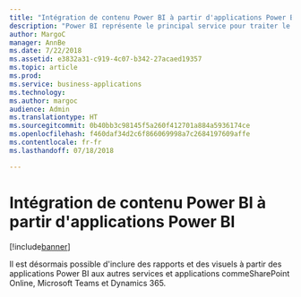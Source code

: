 ```yaml
---
title: "Intégration de contenu Power BI à partir d'applications Power BI"
description: "Power BI représente le principal service pour traiter le contenu Power BI provenant des applications Power BI."
author: MargoC
manager: AnnBe
ms.date: 7/22/2018
ms.assetid: e3832a31-c919-4c07-b342-27acaed19357
ms.topic: article
ms.prod: 
ms.service: business-applications
ms.technology: 
ms.author: margoc
audience: Admin
ms.translationtype: HT
ms.sourcegitcommit: 0b40bb3c98145f5a260f412701a884a5936174ce
ms.openlocfilehash: f460daf34d2c6f866069998a7c2684197609affe
ms.contentlocale: fr-fr
ms.lasthandoff: 07/18/2018

---
```

# <a name="embedding-power-bi-content-from-power-bi-apps"></a>Intégration de contenu Power BI à partir d'applications Power BI

[!include[banner](../../../includes/banner.md)]

Il est désormais possible d'inclure des rapports et des visuels à partir des applications Power BI aux autres services et applications commeSharePoint Online, Microsoft Teams et Dynamics 365. 

